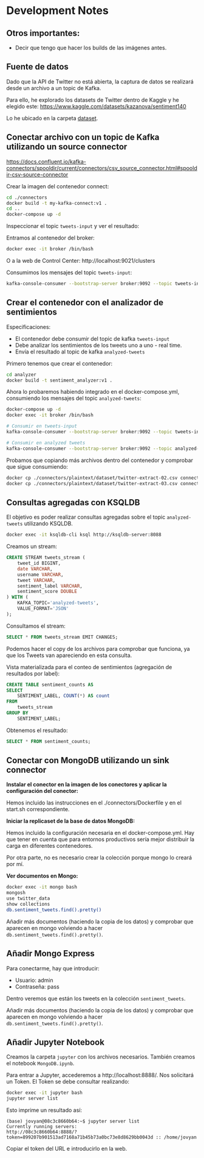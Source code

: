 # Development Notes

## Otros importantes:
- Decir que tengo que hacer los builds de las imágenes antes.

## Fuente de datos
Dado que la API de Twitter no está abierta, la captura de datos se realizará desde un archivo a un topic de Kafka.

Para ello, he explorado los datasets de Twitter dentro de Kaggle y he elegido este:
https://www.kaggle.com/datasets/kazanova/sentiment140

Lo he ubicado en la carpeta [dataset](../dataset/).

## Conectar archivo con un topic de Kafka utilizando un source connector

https://docs.confluent.io/kafka-connectors/spooldir/current/connectors/csv_source_connector.html#spooldir-csv-source-connector

Crear la imagen del contenedor connect:
```bash
cd ./connectors
docker build -t my-kafka-connect:v1 .
cd ..
docker-compose up -d
```

Inspeccionar el topic `tweets-input` y ver el resultado:

Entramos al contenedor del broker:
```bash
docker exec -it broker /bin/bash
```

O a la web de Control Center:
http://localhost:9021/clusters

Consumimos los mensajes del topic `tweets-input`:
```bash
kafka-console-consumer --bootstrap-server broker:9092 --topic tweets-input --from-beginning
```

## Crear el contenedor con el analizador de sentimientos

Especificaciones:
- El contenedor debe consumir del topic de kafka `tweets-input`
- Debe analizar los sentimientos de los tweets uno a uno - real time.
- Envía el resultado al topic de kafka `analyzed-tweets`

Primero tenemos que crear el contenedor:

```bash
cd analyzer
docker build -t sentiment_analyzer:v1 .
```

Ahora lo probaremos habiendo integrado en el docker-compose.yml, consumiendo los mensajes del topic `analyzed-tweets`:
```bash
docker-compose up -d
docker exec -it broker /bin/bash

# Consumir en tweets-input
kafka-console-consumer --bootstrap-server broker:9092 --topic tweets-input --from-beginning

# Consumir en analyzed tweets
kafka-console-consumer --bootstrap-server broker:9092 --topic analyzed-tweets --from-beginning
```

Probamos que copiando más archivos dentro del contenedor y comprobar que sigue consumiendo:
```bash
docker cp ./connectors/plaintext/dataset/twitter-extract-02.csv connect:/tmp/input/twitter-extract-02.csv
docker cp ./connectors/plaintext/dataset/twitter-extract-03.csv connect:/tmp/input/twitter-extract-03.csv
```

## Consultas agregadas con KSQLDB

El objetivo es poder realizar consultas agregadas sobre el topic `analyzed-tweets` utilizando KSQLDB.

```bash
docker exec -it ksqldb-cli ksql http://ksqldb-server:8088
```

Creamos un stream:
```sql
CREATE STREAM tweets_stream (
    tweet_id BIGINT,
    date VARCHAR,
    username VARCHAR,
    tweet VARCHAR,
    sentiment_label VARCHAR,
    sentiment_score DOUBLE
) WITH (
    KAFKA_TOPIC='analyzed-tweets',
    VALUE_FORMAT='JSON'
);
```

Consultamos el stream:
```sql
SELECT * FROM tweets_stream EMIT CHANGES;
```

Podemos hacer el copy de los archivos para comprobar que funciona, ya que los Tweets van apareciendo en esta consulta.

Vista materializada para el conteo de sentimientos (agregación de resultados por label):
```sql
CREATE TABLE sentiment_counts AS
SELECT 
    SENTIMENT_LABEL, COUNT(*) AS count
FROM 
    tweets_stream
GROUP BY 
    SENTIMENT_LABEL;
```

Obtenemos el resultado:
```sql
SELECT * FROM sentiment_counts;
```

## Conectar con MongoDB utilizando un sink connector

**Instalar el conector en la imagen de los conectores y aplicar la configuración del conector:**

Hemos incluido las instrucciones en el ./connectors/Dockerfile y en el start.sh correspondiente.

**Iniciar la replicaset de la base de datos MongoDB:**

Hemos incluido la configuración necesaria en el docker-compose.yml. Hay que tener en cuenta que para entornos productivos sería mejor distribuir la carga en diferentes contenedores.

Por otra parte, no es necesario crear la colección porque mongo lo creará por mí.

**Ver documentos en Mongo:**

```bash
docker exec -it mongo bash
mongosh
use twitter_data
show collections
db.sentiment_tweets.find().pretty()
```

Añadir más documentos (haciendo la copia de los datos) y comprobar que aparecen en mongo volviendo a hacer `db.sentiment_tweets.find().pretty()`.



## Añadir Mongo Express

Para conectarme, hay que introducir:
- Usuario: admin
- Contraseña: pass

Dentro veremos que están los tweets en la colección `sentiment_tweets`.

Añadir más documentos (haciendo la copia de los datos) y comprobar que aparecen en mongo volviendo a hacer `db.sentiment_tweets.find().pretty()`.

## Añadir Jupyter Notebook

Creamos la carpeta `jupyter` con los archivos necesarios. También creamos el notebook `MongoDB.ipynb`.

Para entrar a Jupyter, accederemos a http://localhost:8888/. Nos solicitará un Token. El Token se debe consultar realizando:

```bash
docker exec -it jupyter bash
jupyter server list
```

Esto imprime un resultado así:
```
(base) jovyan@08c3c8660b64:~$ jupyter server list
Currently running servers:
http://08c3c8660b64:8888/?token=899207b901513ad7168a71b45b73a0bc73e8d8629bb0043d :: /home/jovyan
```

Copiar el token del URL e introducirlo en la web.